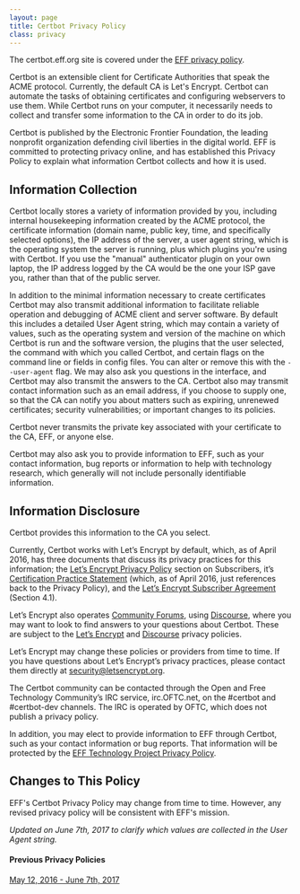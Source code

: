```yaml
---
layout: page
title: Certbot Privacy Policy
class: privacy
---
```

The certbot.eff.org site is covered under the [EFF privacy policy](https://www.eff.org/policy).

Certbot is an extensible client for Certificate Authorities that speak the ACME protocol. Currently, the default CA is Let's Encrypt. Certbot can automate the tasks of obtaining certificates and configuring webservers to use them. While Certbot runs on your computer, it necessarily needs to collect and transfer some information to the CA in order to do its job.  

Certbot is published by the Electronic Frontier Foundation, the leading nonprofit organization defending civil liberties in the digital world. EFF is committed to protecting privacy online, and has established this Privacy Policy to explain what information Certbot collects and how it is used.

<h2>Information Collection</h2>
Certbot locally stores a variety of information provided by you, including internal housekeeping information created by the ACME protocol, the certificate information  (domain name, public key, time, and specifically selected options), the IP address of the server, a user agent string, which is the operating system the server is running, plus which plugins you're using with Certbot. If you use the "manual" authenticator plugin on your own laptop, the IP address logged by the CA would be the one your ISP gave you, rather than that of the public server.

In addition to the minimal information necessary to create certificates Certbot may also transmit additional information to facilitate reliable operation and debugging of ACME client and server software.  By default this includes a detailed User Agent string, which may contain a variety of values, such as the operating system and version of the machine on which Certbot is run and the software version, the plugins that the user selected, the command with which you called Certbot, and certain flags on the command line or fields in config files. You can alter or remove this with the `--user-agent` flag.  We may also ask you questions in the interface, and Certbot may also transmit the answers to the CA. Certbot also may transmit contact information such as an email address, if you choose to supply one, so that the CA can notify you about matters such as expiring, unrenewed certificates; security vulnerabilities; or important changes to its policies.

Certbot never transmits the private key associated with your certificate to the CA, EFF, or anyone else.

Certbot may also ask you to provide information to EFF, such as your contact information, bug reports or information to help with technology research, which generally will not include personally identifiable information.

<h2>Information Disclosure</h2>
Certbot provides this information to the CA you select. 

Currently, Certbot works with Let’s Encrypt by default, which, as of April 2016, has three documents that discuss its privacy practices for this information; the [Let’s Encrypt Privacy Policy](https://letsencrypt.org/privacy/) section on Subscribers, it’s [Certification Practice Statement](https://letsencrypt.org/documents/ISRG-CPS-March-16-2016.pdf) (which, as of April 2016, just references back to the Privacy Policy), and the [Let’s Encrypt Subscriber Agreement](https://letsencrypt.org/documents/LE-SA-v1.0.1-July-27-2015.pdf) (Section 4.1). 

Let’s Encrypt also operates [Community Forums](https://community.letsencrypt.org/), using [Discourse](https://www.discourse.org/), where you may want to look to find answers to your questions about Certbot. These are subject to the [Let’s Encrypt](https://letsencrypt.org/privacy/) and [Discourse](http://www.discourse.org/hosted-forum-privacy-policy/) privacy policies.

Let’s Encrypt may change these policies or providers from time to time. If you have questions about Let’s Encrypt’s privacy practices, please contact them directly at [security@letsencrypt.org](mailto:security@letsencrypt.org).

The Certbot community can be contacted through the Open and Free Technology Community’s IRC service, irc.OFTC.net, on the #certbot and #certbot-dev channels. The IRC is operated by OFTC, which does not publish a privacy policy.

In addition, you may elect to provide information to EFF through Certbot, such as your contact information or bug reports. That information will be protected by the [EFF Technology Project Privacy Policy](https://www.eff.org/code/privacy/policy).

<h2>Changes to This Policy</h2>

EFF's Certbot Privacy Policy may change from time to time. However, any revised privacy policy will be consistent with EFF's mission. 

*Updated on June 7th, 2017 to clarify which values are collected in the User Agent string.*

#### Previous Privacy Policies

[May 12, 2016 - June 7th, 2017](https://github.com/certbot/website/blob/ec3b4a66316d42f6c40f2853686f5e665f8da64a/privacy/index.md)
